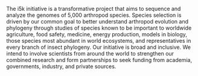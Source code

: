 The i5k initiative is a transformative project that aims to sequence and analyze the genomes of 5,000 arthropod species. Species selection is driven by our common goal to better understand arthropod evolution and phylogeny through studies of species known to be important to worldwide agriculture, food safety, medicine, energy production, models in biology, those species most abundant in world ecosystems, and representatives in every branch of insect phylogeny. Our initiative is broad and inclusive. We intend to involve scientists from around the world to strengthen our combined research and form partnerships to seek funding from academia, governments, industry, and private sources.
